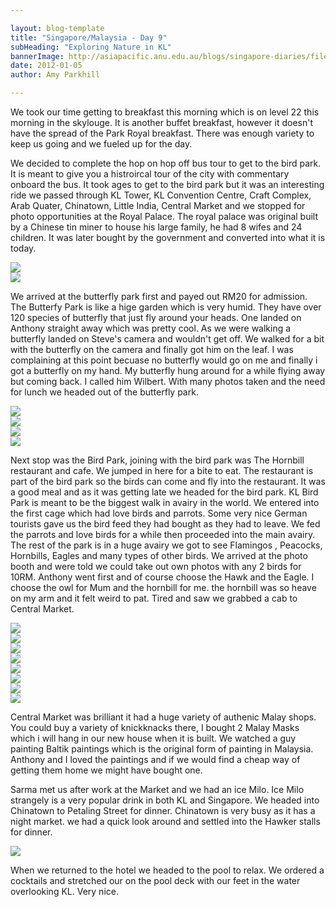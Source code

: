 ```yaml
---

layout: blog-template
title: "Singapore/Malaysia - Day 9"
subHeading: "Exploring Nature in KL"
bannerImage: http://asiapacific.anu.edu.au/blogs/singapore-diaries/files/2011/04/singapore-banner-2.jpg
date: 2012-01-05
author: Amy Parkhill

---
```


We took our time getting to breakfast this morning which is on level 22 this morning in the skylouge. It is another buffet breakfast, however it doesn't have the spread of the Park Royal breakfast. There was enough variety to keep us going and we fueled up for the day.

We decided to complete the hop on hop off bus tour to get to the bird park. It is meant to give you a histroircal tour of the city with commentary onboard the bus. It took ages to get to the bird park but it was an interesting ride we passed through KL Tower, KL Convention Centre, Craft Complex, Arab Quater, Chinatown, Little India, Central Market and we stopped for photo opportunities at the Royal Palace. The royal palace was original built by a Chinese tin miner to house his large family, he had 8 wifes and 24 children. It was later bought by the government and converted into what it is today.

<div class="center-image"><img src="https://lh3.googleusercontent.com/zJbxiLV5ngjJgBKj0hMGh1hv_TeuzSKLvlRzFG2WGkfPds3NYbW9xKu_3bMBi7zGt7_7MkPdolLtCGuci-aXbDQqnXO9DgmPnGH-ttCNy759NL4tvzX5Lr9EbKAfMPSJmfpH9r4WHw" /></div>
<div class="center-image"><img src="https://lh3.googleusercontent.com/keqeIey3MX-jzXQf3EvrV8iLCoGSLdjsUvo9FQeCNUw5fAL7qrxyGuJ-L_IlB1g0AybWvf17QWsDsD5GU6cBP6WWfm5eUITrR1a2pJEy7lKuborVtQlm7RdzhxHebWITiqfrkIzWuA" /></div>

We arrived at the butterfly park first and payed out RM20 for admission. The Butterfy Park is like a hige garden which is very humid. They have over 120 species of butterfly that just fly around your heads. One landed on Anthony straight away which was pretty cool. As we were walking a butterfly landed on Steve's camera and wouldn't get off. We walked for a bit with the butterfly on the camera and finally got him on the leaf. I was complaining at this point becuase no butterfly would go on me and finally i got a butterfly on my hand. My butterfly hung around for a while flying away but coming back. I called him Wilbert.  With many photos taken and the need for lunch we headed out of the butterfly park.

<div class="center-image"><img src="https://lh3.googleusercontent.com/Z9UgpUjnlz4KbxCT1LHz356etJTbiYr_Ayt0f_buYBkBYCzk-6JDcw_AhwH4XBG-2SQwLSBKFTJKYKPqsyba8QSdTwlEWA8cCSvlDIJXVhR3cXh2fB725ihQ4TAJsa0nMXTOO6vHhA" /></div>
<div class="center-image"><img src="https://lh3.googleusercontent.com/XKsyrLUeXVmXanu4xbXxmtJAbaS8U7U_XzSEkEiAui8Q9KKblpCYVxAMpSuoKN8mWeQuvtdVIUXoB_7VWlfkoqz_8H5M1poxfr8YYb-G6Ij6APAxXpDQFQqE02jFKFtU71IQYAP6Sg" /></div>
<div class="center-image"><img src="hhttps://lh3.googleusercontent.com/d9SBYMSI33T_fKHujamok-ruhoSvyeZn4Dv7rLF_OBEZBAxd7HHN9ZGsbybGLepQp5V5BwfPNt7amdy74LXBQM8J9eXAbEQeV5NrXnboDkwMD1P3S-hb-zlP2n0VtTyX2fxTAIXCTQ" /></div>
<div class="center-image"><img src="https://lh3.googleusercontent.com/yEsJk9oIIqOShX_6RqCsJhGospweT8wWQtq8EmCjpFAQ1puVOxspc6BbCic0nSj6psFnOCljQ2KQEXv789saP02MRWWaU0Q5Ay-R7sHmoVc__xO4AtVF7IhvnFUWiXNZS1YUPxzFMg" /></div>

Next stop was the Bird Park, joining with the bird park was The Hornbill restaurant and cafe. We jumped in here for a bite to eat. The restaurant is part of the bird park so the birds can come and fly into the restaurant. It was a good meal and as it was getting late we headed for the bird park. KL Bird Park is meant to be the biggest walk in avairy in the world. We entered into the first cage which had love birds and parrots. Some very nice German tourists gave us the bird feed they had bought as they had to leave. We fed the parrots and love birds for a while then proceeded into the main avairy. The rest of the park is in a huge avairy we got to see Flamingos , Peacocks, Hornbills, Eagles and many types of other birds. We arrived at the photo booth and were told we could take out own photos with any 2 birds for 10RM. Anthony went first and of course choose the Hawk and the Eagle. I choose the owl for Mum and the hornbill for me. the hornbill was so heave on my arm and it felt weird to pat. Tired and saw we grabbed a cab to Central Market.

<div class="center-image"><img src="https://lh3.googleusercontent.com/I08uhNgMHg0Luhu3lECascDRy476gewKfgNLywCOI0FfG2s8cKBQa0EjzyemxfF26XpBXdTtGFz6EC1oPUHu4Xbr223vffAy4WuobO24wyn38JGvEZ911OrMnc26v4tCBxFXsvtosA" /></div>
<div class="center-image"><img src="https://lh3.googleusercontent.com/qk9QlXGVThYvlJB4BEpwhMrB55lTzDGDrmTm7hI8NvStkjyD-TFc0kg4Ja3AIMBgfCFZ3Kea5r5vqxD8BtWKCzYACEZnL76H7BqszeIcS59_5NBeERk8f8a-p5qf0hgsbuaOZ5imxw" /></div>
<div class="center-image"><img src="https://lh3.googleusercontent.com/n1Yc-en-xksHRNB60qmgEL-RZbf2UN1U2EErSlJgLH9ItLmBE-LtcbC8C78WM7lxfdXFq5v_BVWg3xyabO3BD1ofM7ipXwBwLa502hGbDUnz2nUj-yEXyFyiHfDf03KdPN5nOoPEdg" /></div>
<div class="center-image"><img src="https://lh3.googleusercontent.com/g_A_GDGEli9TLZDFjLKXXFjtPCC3Gh9P_hhuLnNhE63C-o20_vgXWQLi69mFuMmTm5y1m-10AZNhxz5LkTBAA1Xb9owvzaEhrNuBlXpEUhpjeoYnb4z8m7FbPJ7mGPYGEU6vPOvHog" /></div>
<div class="center-image"><img src="https://lh3.googleusercontent.com/-gt9Th48NeHUMPa3ye6g5qUSyCWkf6h_x6u0OsF7ZUCJwYepD0nXheATjxH0BDjXcqeN3G2SwcmZv_a9CtRkuTQd1TPwTeZcjRS1JL9siX_DtDrz6mioHu_zEV9elYb02rSoj93cUg" /></div>
<div class="center-image"><img src="https://lh3.googleusercontent.com/j9gd84XtU5L0JUvwpIoVfOad7yRHQ4WyIyK4UjjnLV3Fu6YpJXWgKbvmpYykZOLHlIEileoEGtNr1TYzgnTl3GDL5nU_Yl3YKsmpX0qsztziyDxKv7t86M4e3RannSyeTTVtSzwzgQ" /></div>
<div class="center-image"><img src="https://lh3.googleusercontent.com/GelyalWMRUv6PwVuPavPHy0UFn_6ztYKtbBzB599nkHSrjFrfifE1euQ3MKz9UQD9z_0WEl8OQErDmFSc89EAz_4Ynb7cBKgOsvbSHC_6bZ81tSwZw-4Cp8aJBhGYApQjjtUdghlXw" /></div>
<div class="center-image"><img src="https://lh3.googleusercontent.com/ZYbOFxWHumYGXx_fdjZXMNpS3YB_EzRk5Wpiz5cLCKEMvLOeBM41a1Z69e66L89xFVB6J-BaHtgw2V0AujewibxFqs68dWwxXSe_l5yCXqascaRCweQ7FKp-_8oUWXNYalig3D7P9w" /></div>

Central Market was brilliant it had a huge variety of authenic Malay shops. You could buy a variety of knickknacks there, I bought 2 Malay Masks which i will hang in our new house when it is built. We watched a guy painting Baltik paintings which is the original form of painting in Malaysia. Anthony and I loved the paintings and if we would find a cheap way of getting them home we might have bought one.  

Sarma met us after work at the Market and we had an ice Milo. Ice Milo strangely is a very popular drink in both KL and Singapore. We headed into Chinatown to Petaling Street for dinner. Chinatown is very busy as it has a night market. we had a quick look around and settled into the Hawker stalls for dinner. 

<div class="center-image"><img src="https://lh3.googleusercontent.com/2HUy2uzUhXe8-Foq8kkxp0oarNtbbcFGopSraSL7ydZiC961s0wvVQ1VTF1ARu-JcEEX4IfWf-B8eklVGCy1-xvw6He6DGWqaDyq8kZHoddlcg2bkaMHm7Or63xz_U6Bq9vmpkBo2Q" /></div>

When we returned to the hotel we headed to the pool to relax. We ordered a cocktails and stretched our on the pool deck with our feet in the water overlooking KL. Very nice.





